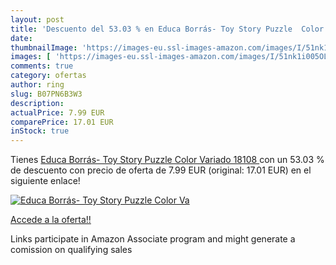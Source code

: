 ```yaml
---
layout: post
title: 'Descuento del 53.03 % en Educa Borrás- Toy Story Puzzle  Color Va'
date: 
thumbnailImage: 'https://images-eu.ssl-images-amazon.com/images/I/51nk1i005OL._SL200_.jpg'
images: [ 'https://images-eu.ssl-images-amazon.com/images/I/51nk1i005OL._SL200_.jpg' ]
comments: true
category: ofertas
author: ring
slug: B07PN6B3W3
description:
actualPrice: 7.99 EUR
comparePrice: 17.01 EUR
inStock: true
---
```


Tienes [Educa Borrás- Toy Story Puzzle  Color Variado  18108 ](https://www.amazon.es/dp/B07PN6B3W3/?tag=tolees-21) con un 53.03 % de descuento con precio de oferta de 7.99 EUR (original: 17.01 EUR) en el siguiente enlace!

[![Educa Borrás- Toy Story Puzzle  Color Va](https://images-eu.ssl-images-amazon.com/images/I/51nk1i005OL._SL200_.jpg)](https://www.amazon.es/dp/B07PN6B3W3/?tag=tolees-21)

[Accede a la oferta!!](https://www.amazon.es/dp/B07PN6B3W3/?tag=tolees-21)

Links participate in Amazon Associate program and might generate a comission on qualifying sales


